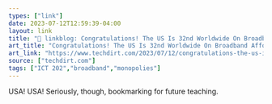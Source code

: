 ```yaml
---
types: ["link"]
date: 2023-07-12T12:59:39-04:00
layout: link
title: "🔗 linkblog: Congratulations! The US Is 32nd Worldwide On Broadband Affordability | Techdirt'"
art_title: "Congratulations! The US Is 32nd Worldwide On Broadband Affordability | Techdirt"
art_link: "https://www.techdirt.com/2023/07/12/congratulations-the-us-is-32nd-worldwide-on-broadband-affordability/"
source: ["techdirt.com"]
tags: ["ICT 202","broadband","monopolies"]
---
```

USA! USA! Seriously, though, bookmarking for future teaching.  
 
